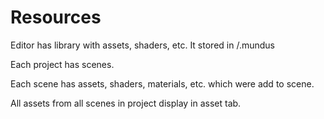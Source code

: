 # Resources

Editor has library with assets, shaders, etc. It stored in <home dir>/.mundus

Each project has scenes.

Each scene has assets, shaders, materials, etc. which were add to scene.

All assets from all scenes in project display in asset tab.

